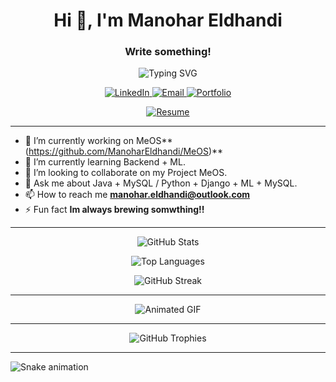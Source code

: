 <h1 align="center">Hi 👋, I'm Manohar Eldhandi</h1>
<h3 align="center">Write something!</h3>

<p align="center">
  <img src="https://readme-typing-svg.herokuapp.com?font=Fira+Code&size=24&pause=1000&center=true&vCenter=true&width=435&lines=Full+Stack+Developer;Open+Source+Enthusiast;Lifelong+Learner" alt="Typing SVG" />
</p>

<p align="center">
  <a href="https://www.linkedin.com/in/manohar-eldhandi-baa016264/" target="_blank">
    <img src="https://img.shields.io/badge/LinkedIn-0077B5?style=flat&logo=linkedin&logoColor=white" alt="LinkedIn" />
  </a>
  <a href="mailto:manohar.eldhandi@outlook.com" target="_blank">
    <img src="https://img.shields.io/badge/Email-D14836?style=flat&logo=gmail&logoColor=white" alt="Email" />
  </a>
  <a href="https://manohareldhandi.github.io/portfolio/" target="_blank">
    <img src="https://img.shields.io/badge/Portfolio-000000?style=flat&logo=firefox&logoColor=white" alt="Portfolio" />
  </a>
</p>

<!-- Resume -->
<p align="center">
  <a href="https://manohareldhandi.github.io/Resume/" target="_blank">
    <img src="https://img.shields.io/badge/Resume-View-blue?style=flat&logo=read-the-docs" alt="Resume" />
  </a>
</p>

---

- 🔭 I’m currently working on MeOS**(https://github.com/ManoharEldhandi/MeOS)**
- 🌱 I’m currently learning Backend + ML.
- 👯 I’m looking to collaborate on my Project MeOS.
- 💬 Ask me about Java + MySQL / Python + Django + ML + MySQL.
- 📫 How to reach me **manohar.eldhandi@outlook.com**
- ⚡ Fun fact **Im always brewing somwthing!!**

---

<p align="center">
  <img src="https://github-readme-stats.vercel.app/api?username=manohareldhandi&show_icons=true&theme=radical" alt="GitHub Stats" />
</p>

<!-- Top Languages -->
<p align="center">
  <img src="https://github-readme-stats.vercel.app/api/top-langs/?username=manohareldhandi&layout=compact&theme=radical" alt="Top Languages" />
</p>

<!-- GitHub Streak -->
<p align="center">
  <img src="https://github-readme-streak-stats.herokuapp.com/?user=manohareldhandi&theme=radical" alt="GitHub Streak" />
</p>

---

<!-- Animated GIF -->
<p align="center">
  <img src="https://github.com/manohareldhandi/portfolio/blob/main/assets/animation.gif" alt="Animated GIF" />
</p>

---

<!-- GitHub Trophies -->
<p align="center">
  <img src="https://github-profile-trophy.vercel.app/?username=manohareldhandi&theme=radical" alt="GitHub Trophies" />
</p>

---

<!-- Snake Animation -->
![Snake animation](https://github.com/manohareldhandi/manohareldhandi/blob/output/github-contribution-grid-snake.svg)
